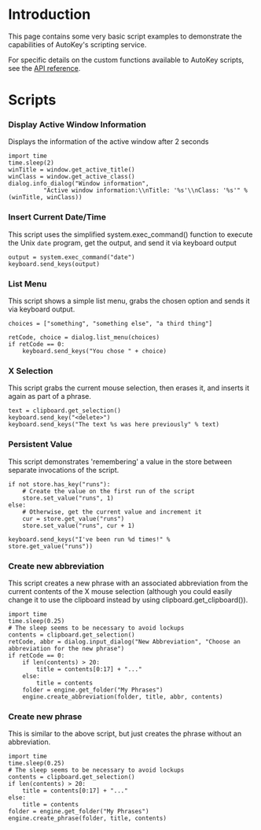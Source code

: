 # Introduction #

This page contains some very basic script examples to demonstrate the capabilities of AutoKey's scripting service.

For specific details on the custom functions available to AutoKey scripts, see the [API reference](http://autokey.googlecode.com/svn/trunk/doc/scripting/index.html).

# Scripts #

### Display Active Window Information ###
Displays the information of the active window after 2 seconds

```
import time
time.sleep(2)
winTitle = window.get_active_title()
winClass = window.get_active_class()
dialog.info_dialog("Window information", 
          "Active window information:\\nTitle: '%s'\\nClass: '%s'" % (winTitle, winClass))
```

### Insert Current Date/Time ###

This script uses the simplified system.exec\_command() function to execute the Unix `date` program, get the output, and send it via keyboard output

```
output = system.exec_command("date")
keyboard.send_keys(output)
```

### List Menu ###

This script shows a simple list menu, grabs the chosen option and sends it via keyboard output.

```
choices = ["something", "something else", "a third thing"]

retCode, choice = dialog.list_menu(choices)
if retCode == 0:
    keyboard.send_keys("You chose " + choice)
```

### X Selection ###

This script grabs the current mouse selection, then erases it, and inserts it again as part of a phrase.

```
text = clipboard.get_selection()
keyboard.send_key("<delete>")
keyboard.send_keys("The text %s was here previously" % text)
```

### Persistent Value ###

This script demonstrates 'remembering' a value in the store between separate invocations of the script.

```
if not store.has_key("runs"):
    # Create the value on the first run of the script
    store.set_value("runs", 1)
else:
    # Otherwise, get the current value and increment it
    cur = store.get_value("runs")
    store.set_value("runs", cur + 1)
    
keyboard.send_keys("I've been run %d times!" % store.get_value("runs"))
```

### Create new abbreviation ###

This script creates a new phrase with an associated abbreviation from the current contents of the X mouse selection (although you could easily change it to use the clipboard instead by using clipboard.get\_clipboard()).

```
import time
time.sleep(0.25)
# The sleep seems to be necessary to avoid lockups
contents = clipboard.get_selection()
retCode, abbr = dialog.input_dialog("New Abbreviation", "Choose an abbreviation for the new phrase")
if retCode == 0:
    if len(contents) > 20:
        title = contents[0:17] + "..."
    else:
        title = contents
    folder = engine.get_folder("My Phrases")
    engine.create_abbreviation(folder, title, abbr, contents)
```

### Create new phrase ###

This is similar to the above script, but just creates the phrase without an abbreviation.

```
import time
time.sleep(0.25)
# The sleep seems to be necessary to avoid lockups
contents = clipboard.get_selection()
if len(contents) > 20:
    title = contents[0:17] + "..."
else:
    title = contents
folder = engine.get_folder("My Phrases")
engine.create_phrase(folder, title, contents)
```